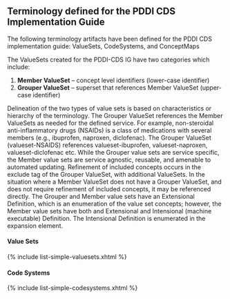 
## Terminology defined for the PDDI CDS Implementation Guide

The following terminology artifacts have been defined for the PDDI CDS implementation guide: ValueSets, CodeSystems, and ConceptMaps 

The ValueSets created for the PDDI-CDS IG have two categories which include: 

1. **Member ValueSet** – concept level identifiers (lower-case identifier)
2. **Grouper ValueSet** – superset that references Member ValueSet (upper-case identifier)

Delineation of the two types of value sets is based on characteristics or hierarchy of the terminology. 
The Grouper ValueSet references the Member ValueSets as needed for the defined service. For example, 
non-steroidal anti-inflammatory drugs (NSAIDs) is a class of medications with several members 
(e.g., ibuprofen, naproxen, diclofenac). The Grouper ValueSet (valueset-NSAIDS) 
references valueset-ibuprofen, valueset-naproxen, valueset-diclofenac etc. 
While the Grouper value sets are service specific, the Member value sets are service agnostic, reusable, and amenable to automated updating. 
Refinement of included concepts occurs in the exclude tag of the Grouper ValueSet, with additional ValueSets. 
In the situation where a Member ValueSet does not have a Grouper ValueSet, and does not require refinement of included concepts, it may be referenced directly. 
The Grouper and Member value sets have an Extensional Definition, which is an enumeration of the value set concepts; however, 
the Member value sets have both and Extensional and Intensional (machine executable) Definition. The Intensional Definition is enumerated in the expansion element.

#### Value Sets

{% include list-simple-valuesets.xhtml %} 

<p/><p/>



#### Code Systems



{% include list-simple-codesystems.xhtml %} 

<p/><p/>



